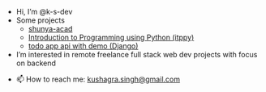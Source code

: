 - Hi, I’m @k-s-dev
- Some projects
  - [shunya-acad](https://shunya-acad.web.app/)
  - [Introduction to Programming using Python (itppy)](https://itppy-book.web.app/)
  - [todo app api with demo (Django)](https://ksdev.pythonanywhere.com/)
- I’m interested in remote freelance full stack web dev projects with focus on backend  
<!--- - I’m currently learning --->
  <!--- - web development (python, js, react) --->
  <!--- - dev ops: docker, kubernetes --->
<!--- - I’m looking to collaborate on --->
- 📫 How to reach me: kushagra.singh@gmail.com

<!---
k-s-dev/k-s-dev is a ✨ special ✨ repository because its `README.md` (this file) appears on your GitHub profile.
You can click the Preview link to take a look at your changes.
--->
